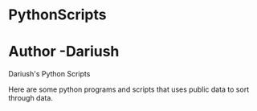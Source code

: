 # PythonScripts
# Author -Dariush
Dariush's Python Scripts

Here are some python programs and scripts that uses public data to sort through data.

